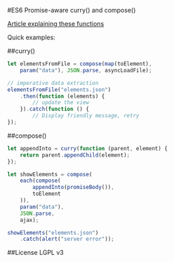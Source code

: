 #ES6 Promise-aware curry() and compose()

[Article explaining these functions](http://layv.net/curry-compose/)

Quick examples:

##curry()

```js
let elementsFromFile = compose(map(toElement),
	param("data"), JSON.parse, asyncLoadFile);

// imperative data extraction 
elementsFromFile("elements.json")
	.then(function (elements) {
		// update the view
	}).catch(function () {
		// Display friendly message, retry
});
```

##compose()

```js
let appendInto = curry(function (parent, element) {
	return parent.appendChild(element);
});

let showElements = compose(
	each(compose(
		appendInto(promiseBody()), 
		toElement
	)),
	param("data"),
	JSON.parse,
	ajax);

showElements("elements.json")
	.catch(alert("server error"));
```

##License
LGPL v3
